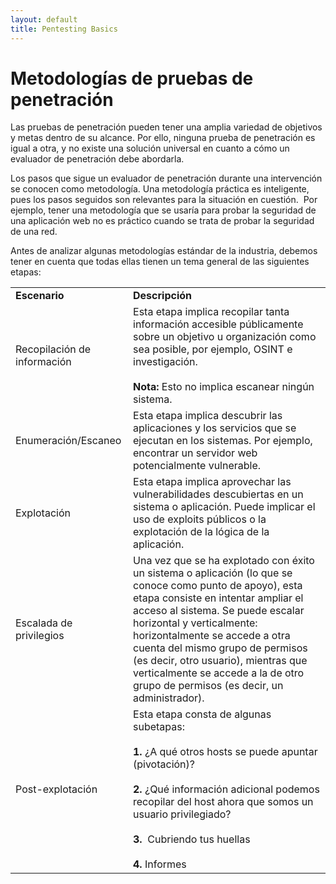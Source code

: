 ```yaml
---
layout: default
title: Pentesting Basics
---
```


# Metodologías de pruebas de penetración

Las pruebas de penetración pueden tener una amplia variedad de objetivos y metas dentro de su alcance. Por ello, ninguna prueba de penetración es igual a otra, y no existe una solución universal en cuanto a cómo un evaluador de penetración debe abordarla. 

Los pasos que sigue un evaluador de penetración durante una intervención se conocen como metodología. Una metodología práctica es inteligente, pues los pasos seguidos son relevantes para la situación en cuestión.  Por ejemplo, tener una metodología que se usaría para probar la seguridad de una aplicación web no es práctico cuando se trata de probar la seguridad de una red.


Antes de analizar algunas metodologías estándar de la industria, debemos tener en cuenta que todas ellas tienen un tema general de las siguientes etapas:  

|   |   |
|---|---|
|**Escenario**|**Descripción**|
|Recopilación de información|Esta etapa implica recopilar tanta información accesible públicamente sobre un objetivo u organización como sea posible, por ejemplo, OSINT e investigación.<br><br>**Nota:** Esto no implica escanear ningún sistema.|
|Enumeración/Escaneo|Esta etapa implica descubrir las aplicaciones y los servicios que se ejecutan en los sistemas. Por ejemplo, encontrar un servidor web potencialmente vulnerable.|
|Explotación|Esta etapa implica aprovechar las vulnerabilidades descubiertas en un sistema o aplicación. Puede implicar el uso de exploits públicos o la explotación de la lógica de la aplicación.|
|Escalada de privilegios|Una vez que se ha explotado con éxito un sistema o aplicación (lo que se conoce como punto de apoyo), esta etapa consiste en intentar ampliar el acceso al sistema. Se puede escalar horizontal y verticalmente: horizontalmente se accede a otra cuenta del mismo grupo de permisos (es decir, otro usuario), mientras que verticalmente se accede a la de otro grupo de permisos (es decir, un administrador).|
|Post-explotación|Esta etapa consta de algunas subetapas:  <br><br>**1.** ¿A qué otros hosts se puede apuntar (pivotación)?<br><br>**2.** ¿Qué información adicional podemos recopilar del host ahora que somos un usuario privilegiado?<br><br>**3.**  Cubriendo tus huellas<br><br>**4.** Informes|
